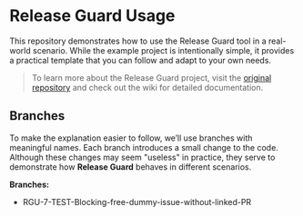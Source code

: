 # Release Guard Usage

This repository demonstrates how to use the Release Guard tool in a real-world scenario. While the example project is intentionally simple, it provides a practical template that you can follow and adapt to your own needs.

> To learn more about the Release Guard project, visit the [original repository](https://github.com/jhonatademuner/release-guard) and check out the wiki for detailed documentation.

## Branches
To make the explanation easier to follow, we’ll use branches with meaningful names. Each branch introduces a small change to the code. Although these changes may seem "useless" in practice, they serve to demonstrate how **Release Guard** behaves in different scenarios.

**Branches:**
- RGU-7-TEST-Blocking-free-dummy-issue-without-linked-PR 

